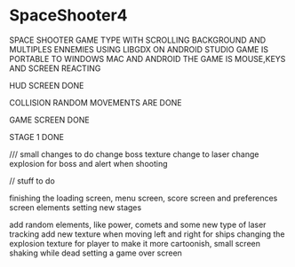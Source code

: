 # SpaceShooter4

SPACE SHOOTER GAME TYPE WITH SCROLLING BACKGROUND AND MULTIPLES ENNEMIES USING LIBGDX ON ANDROID STUDIO
GAME IS PORTABLE TO WINDOWS MAC AND ANDROID
THE GAME IS MOUSE,KEYS AND SCREEN REACTING

HUD SCREEN DONE

COLLISION RANDOM MOVEMENTS ARE DONE

GAME SCREEN DONE

STAGE 1 DONE

/// small changes to do
change boss texture
change to laser
change explosion for boss and alert when shooting

// stuff to do

finishing the loading screen, menu screen, score screen and preferences screen elements
setting new stages

add random elements, like power, comets and some new type of laser tracking
add new texture when moving left and right for ships
changing the explosion texture for player to make it more cartoonish, small screen shaking while dead
setting a game over screen

